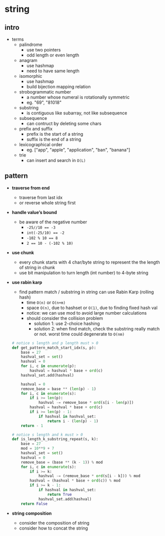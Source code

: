 # string

## intro

- terms
    - palindrome
        - use two pointers
        - odd length or even length
    - anagram
        - use hashmap
        - need to have same length
    - isomorphic
        - use hashmap
        - build bijection mapping relation 
    - strobogrammatic number
        - a number whose numeral is rotationally symmetric
        - eg. "69", "81018"
    - substring
        - is contiguous like subarray, not like subsequence
    - subsequence
        - can contruct by deleting some chars
    - prefix and suffix
        - prefix is the start of a string
        - suffix is the end of a string
    - lexicographical order
        - eg. ["app", "apple", "application", "ban", "banana"]
    - trie
        - can insert and search in `O(L)` 

## pattern

- **traverse from end**
    - traverse from last idx
    - or reverse whole string first
- **handle value’s bound**
    - be aware of the negative number
        - `-25//10 == -3`
        - `int(-25/10) == -2`
        - `-102 % 10 == 8`
        - `2 == 10 - (-102 % 10)`
- **use chunk**
    - every chunk starts with 4 char/byte string to represent the the length of string in chunk
    - use bit manipulation to turn length (int number) to 4-byte string
- **use rabin karp**
    - find pattern match / substring in string can use Rabin Karp (rolling hash)
        - time `O(n)` or `O(n+m)`
        - space `O(n)`, due to hashset or `O(1)`, due to finding fixed hash val
        - notice: we can use mod to avoid large number calculations
        - should consider the collision problem
            - solution 1: use 2-choice hashing
            - solution 2: when find match, check the substring really match or not. worst time could degenerate to `O(nm)`
        
    ```python
    # notice s length and p length must > 0
    def get_pattern_match_start_idx(s, p):
        base = 27
        hashval_set = set()
        hashval = 0
        for i, c in enumerate(p):
            hashval = hashval * base + ord(c)
        hashval_set.add(hashval)

        hashval = 0
        remove_base = base ** (len(p) - 1)
        for i, c in enumerate(s):
            if i >= len(p):
                hashval -= remove_base * ord(s[i - len(p)])
            hashval = hashval * base + ord(c)
            if i >= len(p) - 1:
                if hashval in hashval_set:
                    return i - (len(p) - 1)
        return - 1

    # notice s length and k must > 0
    def is_length_k_substring_repeat(s, k):
        base = 27
        mod = 10**9 + 7
        hashval_set = set()
        hashval = 0
        remove_base = (base ** (k - 1)) % mod
        for i, c in enumerate(s):
            if i >= k:
                hashval -= (remove_base * ord(s[i - k])) % mod
            hashval = (hashval * base + ord(c)) % mod
            if i >= k - 1:
                if hashval in hashval_set:
                    return True
                hashval_set.add(hashval)
        return False
    ``` 
- **string composition**
    - consider the composition of string
    - consider how to concat the string